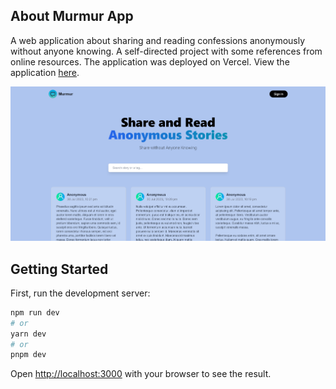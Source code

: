 ## About Murmur App

A web application about sharing and reading confessions anonymously without anyone knowing. A self-directed project with some references from online resources. The application was deployed on Vercel. View the application [here](https://murmur-g4yqgtsok-adhamhshm.vercel.app/).

![Murmur Homepage](screenshots/screenshot-homepage.png)

## Getting Started

First, run the development server:

```bash
npm run dev
# or
yarn dev
# or
pnpm dev
```

Open [http://localhost:3000](http://localhost:3000) with your browser to see the result.

